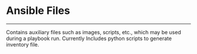 # Ansible Files
---------------
Contains auxiliary files such as images, scripts, etc., which may be used during a playbook run. 
Currently Includes python scripts to generate inventory file. 

